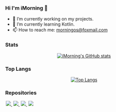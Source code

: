 ### Hi I'm iMorning 👋

- 🔭 I’m currently working on my projects.
- 🌱 I’m currently learning Kotlin.
- 📫 How to reach me: <a href="mailto:morningos@foxmail.com">morningos@foxmail.com</a>


### Stats

<div align=center>

[![iMorning's GitHub stats](https://github-readme-stats.vercel.app/api?username=morningos&show_icons=true&theme=transparent)](https://github-readme-stats.vercel.app/api?username=morningos&show_icons=true&theme=transparent)

</div>


### Top Langs

<div align=center>

[![Top Langs](https://github-readme-stats.vercel.app/api/top-langs/?username=morningos&theme=transparent)](https://github-readme-stats.vercel.app/api?username=morningos)

</div>


### Repositories

<a href="https://github.com/morningos/Chat_For_Android" style="margin:2px">
  <img src="https://github-readme-stats.vercel.app/api/pin/?username=morningos&repo=Chat_For_Android&show_owner=false&theme=transparent" />
</a>

<a href="https://github.com/morningos/silk" style="margin:2px">
  <img src="https://github-readme-stats.vercel.app/api/pin/?username=morningos&repo=silk&show_owner=false&theme=transparent" />
</a>

<a href="https://github.com/morningos/ResizePicture" style="margin:2px">
  <img src="https://github-readme-stats.vercel.app/api/pin/?username=morningos&repo=ResizePicture&show_owner=false&theme=transparent" />
</a>

<a href="https://github.com/morningos/qmc_decoder_android" style="margin:2px">
  <img src="https://github-readme-stats.vercel.app/api/pin/?username=morningos&repo=qmc_decoder_android&show_owner=false&theme=transparent" />
</a>
